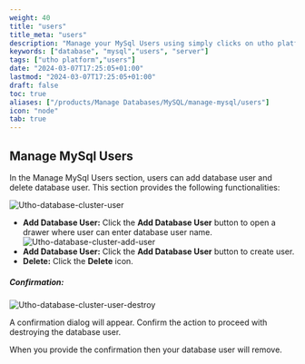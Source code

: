 ```yaml
---
weight: 40
title: "users"
title_meta: "users"
description: "Manage your MySql Users using simply clicks on utho platform"
keywords: ["database", "mysql","users", "server"]
tags: ["utho platform","users"]
date: "2024-03-07T17:25:05+01:00"
lastmod: "2024-03-07T17:25:05+01:00"
draft: false
toc: true
aliases: ["/products/Manage Databases/MySQL/manage-mysql/users"]
icon: "node"
tab: true
---
```

## Manage MySql Users

In the Manage MySql Users section, users can add database user and delete database user. This section provides the following functionalities:

![Utho-database-cluster-user](image/images/Utho-database-cluster-user.png)

* **Add Database User:** Click the **Add Database User** button to open a drawer where user can enter database user name.
![Utho-database-cluster-add-user](image/images/Utho-database-cluster-user1.png)
* **Add Database User:** Click the **Add Database User** button to create user.
* **Delete:** Click the **Delete** icon.
##### **Confirmation:**
![Utho-database-cluster-user-destroy](image/Utho-database-cluster-user-destroy.png)

A confirmation dialog will appear. Confirm the action to proceed with destroying the database user.

When you provide the confirmation then your database user will remove.
